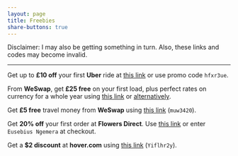 ```yaml
---
layout: page
title: Freebies
share-buttons: true
---
```


Disclaimer: I may also be getting something in turn. Also, these links and codes may become invalid.

---

Get up to **£10 off** your first **Uber** ride at [this link](https://www.uber.com/invite/hfxr3ue "A free ride from Uber") or use promo code `hfxr3ue`.

From **WeSwap**, get **£25 free** on your first load, plus perfect rates on currency for a whole year using [this link](http://www.moneysavingexpert.com/redir/3a732357) or [alternatively](https://www.weswap.com/en/mse-lp/?utm_source=MSE&utm_campaign=MSE25F&utm_medium=Comparison&utm_content=Card).

Get **£5 free** travel money from **WeSwap** using [this link](http://swp.to/invite/muw3420 "£5 free travel money with WeSwap") (`muw3420`).

Get **20% off** your first order at **Flowers Direct**. Use [this link](https://flowersdirect.mention-me.com/m/ol/rv2er-eusebius-ngemera "Flowers Direct 20% off") or enter `Eusebius Ngemera` at checkout.

Get a **$2 discount** at **hover.com** using [this link](https://hover.com/Yiflhr2y "Domain Names &#124; Buy Domains & Email At Hover.com") (`Yiflhr2y`).
